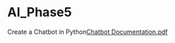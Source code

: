 # AI_Phase5
Create a Chatbot in Python[Chatbot Documentation.pdf](https://github.com/Nesanpaul/Documentation/files/13229414/Chatbot.Documentation.pdf)
